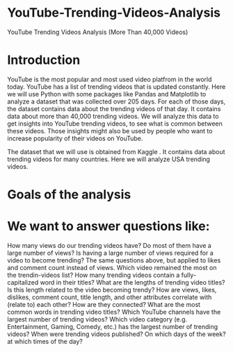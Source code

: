 # YouTube-Trending-Videos-Analysis
YouTube Trending Videos Analysis (More Than 40,000 Videos)
# Introduction

YouTube is the most popular and most used video platfrom in the world today. YouTube has a list of trending videos that is updated constantly. Here we will use Python with some packages like Pandas and Matplotlib to analyze a dataset that was collected over 205 days. For each of those days, the dataset contains data about the trending videos of that day. It contains data about more than 40,000 trending videos. We will analyze this data to get insights into YouTube trending videos, to see what is common between these videos. Those insights might also be used by people who want to increase popularity of their videos on YouTube.

The dataset that we will use is obtained from Kaggle . It contains data about trending videos for many countries. Here we will analyze USA trending videos.
# Goals of the analysis
 
# We want to answer questions like:

How many views do our trending videos have? Do most of them have a large number of views? Is having a large number of views required for a video to become trending?
The same questions above, but applied to likes and comment count instead of views.
 Which video remained the most on the trendin-videos list?
    How many trending videos contain a fully-capitalized word in their titles?
    What are the lengths of trending video titles? Is this length related to the video becoming trendy?
    How are views, likes, dislikes, comment count, title length, and other attributes correlate with (relate to) each other? How are they connected?
    What are the most common words in trending video titles?
    Which YouTube channels have the largest number of trending videos?
    Which video category (e.g. Entertainment, Gaming, Comedy, etc.) has the largest number of trending videos?
    When were trending videos published? On which days of the week? at which times of the day?
